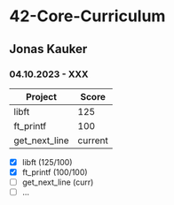 # 42-Core-Curriculum

## Jonas Kauker

### 04.10.2023 - XXX

| Project  |  Score |
|---|---|
|  libft |  125 | 
|  ft_printf | 100  |
| get_next_line  | current  |

- [x] libft          (125/100)
- [x] ft_printf      (100/100)
- [ ] get_next_line  (curr)
- [ ] ...
